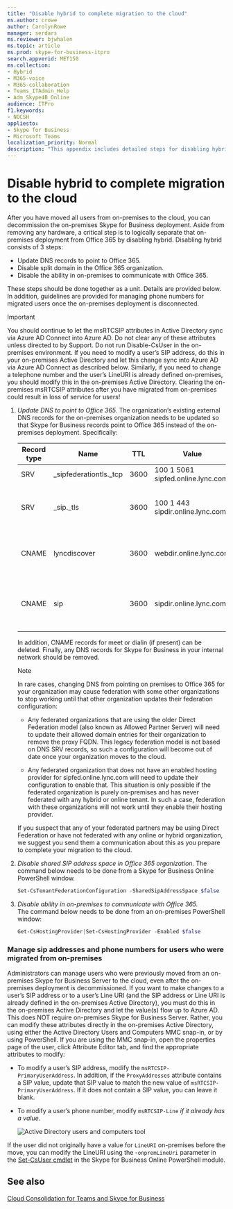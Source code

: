 ```yaml
---
title: "Disable hybrid to complete migration to the cloud"
ms.author: crowe
author: CarolynRowe
manager: serdars
ms.reviewer: bjwhalen
ms.topic: article
ms.prod: skype-for-business-itpro
search.appverid: MET150
ms.collection: 
- Hybrid 
- M365-voice
- M365-collaboration
- Teams_ITAdmin_Help
- Adm_Skype4B_Online
audience: ITPro
f1.keywords:
- NOCSH
appliesto:
- Skype for Business 
- Microsoft Teams
localization_priority: Normal
description: "This appendix includes detailed steps for disabling hybrid as part of cloud consolidation for Teams and Skype for Business."
---
```


# Disable hybrid to complete migration to the cloud

After you have moved all users from on-premises to the cloud, you can decommission the on-premises Skype for Business deployment. Aside from removing any hardware, a critical step is to logically separate that on-premises deployment from Office 365 by disabling hybrid. Disabling hybrid consists of 3 steps:

- Update DNS records to point to Office 365.
- Disable split domain in the Office 365 organization.
- Disable the ability in on-premises to communicate with Office 365.

These steps should be done together as a unit. Details are provided below. In addition, guidelines are provided for managing phone numbers for migrated users once the on-premises deployment is disconnected.

> [!Important] 
>You should continue to let the msRTCSIP attributes in Active Directory sync via Azure AD Connect into Azure AD.  Do not clear any of these attributes unless directed to by Support.  Do not run Disable-CsUser in the on-premises environment. If you need to modify a user’s SIP address, do this in your on-premises Active Directory and let this change sync into Azure AD via Azure AD Connect as described below. Similarly, if you need to change a telephone number and the user’s LineURI is already defined on-premises, you should modify this in the on-premises Active Directory.
>Clearing the on-premises msRTCSIP attributes after you have migrated from on-premises could result in loss of service for users!



1.	*Update DNS to point to Office 365.*
The organization’s existing external DNS records for the on-premises organization needs to be updated so that Skype for Business records point to Office 365 instead of the on-premises deployment. Specifically:

    |Record type|Name|TTL|Value|Purpose|
    |---|---|---|---|---|
    |SRV|_sipfederationtls._tcp|3600|100 1 5061 sipfed.online.lync.<span>com|Enables federation|
    |SRV|_sip._tls|3600|100 1 443 sipdir.online.lync.<span>com|Required for Skype for Business users|
    |CNAME|	lyncdiscover|	3600|	webdir.online.lync.<span>com|Required for Skype for Business users|
    |CNAME|	sip|	3600|	sipdir.online.lync.<span>com|Required only for older legacy SIP phones|

    In addition, CNAME records for meet or dialin (if present) can be deleted. Finally, any DNS records for Skype for Business in your internal network should be removed.

    > [!Note] 
    > In rare cases, changing DNS from pointing on premises to Office 365 for your organization may cause federation with some other organizations to stop working until that other organization updates their federation configuration:
    >
    > - Any federated organizations that are using the older Direct Federation model (also known as Allowed Partner Server) will need to update their allowed domain entries for their organization to remove the proxy FQDN. This legacy federation model is not based on DNS SRV records, so such a configuration will become out of date once your organization moves to the cloud.
    > 
    > - Any federated organization that does not have an enabled hosting provider for sipfed.online.lync.<span>com will need to update their configuration to enable that. This situation is only possible if the federated organization is purely on-premises and has never federated with any hybrid or online tenant. In such a case, federation with these organizations will not work until they enable their hosting provider.
    >
    > If you suspect that any of your federated partners may be using Direct Federation or have not federated with any online or hybrid organization, we suggest you send them a communication about this as you prepare to complete your migration to the cloud.

2.	*Disable shared SIP address space in Office 365 organization.*
The command below needs to be done from a Skype for Business Online PowerShell window.

    ```PowerShell
    Set-CsTenantFederationConfiguration -SharedSipAddressSpace $false
    ```
 
3.	*Disable ability in on-premises to communicate with Office 365.*  
The command below needs to be done from an on-premises PowerShell window:

    ```PowerShell
    Get-CsHostingProvider|Set-CsHostingProvider -Enabled $false
    ```

### Manage sip addresses and phone numbers for users who were migrated from on-premises

Administrators can manage users who were previously moved from an on-premises Skype for Business Server to the cloud, even after the on-premises deployment is decommissioned. If you want to make changes to a user’s SIP address or to a user’s Line URI (and the SIP address or Line URI is already defined in the on-premises Active Directory), you must do this in the on-premises Active Directory and let the value(s) flow up to Azure AD. This does NOT require on-premises Skype for Business Server. Rather, you can modify these attributes directly in the on-premises Active Directory, using either the Active Directory Users and Computers MMC snap-in, or by using PowerShell. If you are using the MMC snap-in, open the properties page of the user, click Attribute Editor tab, and find the appropriate attributes to modify:

- To modify a user’s SIP address, modify the `msRTCSIP-PrimaryUserAddress`. In addition, if the `ProxyAddresses` attribute contains a SIP value, update that SIP value to match the new value of `msRTCSIP-PrimaryUserAddress`. If it does not contain a SIP value, you can leave it blank.

- To modify a user’s phone number, modify `msRTCSIP-Line` *if it already has a value*.

  ![Active Directory users and computers tool](../media/disable-hybrid-1.png)
  
If the user did not originally have a value for `LineURI` on-premises before the move, you can modify the LineURI using the -`onpremLineUri` parameter in the [Set-CsUser cmdlet](https://docs.microsoft.com/powershell/module/skype/set-csuser?view=skype-ps) in the Skype for Business Online PowerShell module.


## See also

[Cloud Consolidation for Teams and Skype for Business](cloud-consolidation.md)
